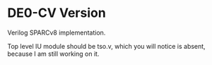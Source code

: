 # DE0-CV Version 

Verilog SPARCv8 implementation.

Top level IU module should be tso.v, which you will notice is absent, because I am still working on it.

